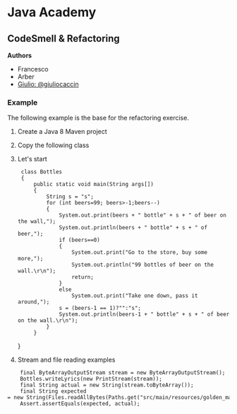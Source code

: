# Java Academy
## CodeSmell & Refactoring

**Authors**
 - Francesco
 - Arber
 - [Giulio: @giuliocaccin](https://twitter.com/giuliocaccin)

### Example

The following example is the base for the refactoring exercise. 

1. Create a Java 8 Maven project
2. Copy the following class
3. Let's start  

        class Bottles
        {    
            public static void main(String args[])
            {
                String s = "s";
                for (int beers=99; beers>-1;beers--)
                {
                    System.out.print(beers + " bottle" + s + " of beer on the wall,");
                    System.out.println(beers + " bottle" + s + " of beer,");
                    if (beers==0)
                    {
                        System.out.print("Go to the store, buy some more,");
                        System.out.println("99 bottles of beer on the wall.\r\n");
                        return;
                    }
                    else
                        System.out.print("Take one down, pass it around,");
                    s = (beers-1 == 1)?"":"s";
                    System.out.println(beers-1 + " bottle" + s + " of beer on the wall.\r\n");
                }
            }
	}

4. Stream and file reading examples
```
	final ByteArrayOutputStream stream = new ByteArrayOutputStream();
	Bottles.writeLyrics(new PrintStream(stream));
	final String actual = new String(stream.toByteArray());
	final String expected = new String(Files.readAllBytes(Paths.get("src/main/resources/golden_master.txt")));
	Assert.assertEquals(expected, actual);
```
